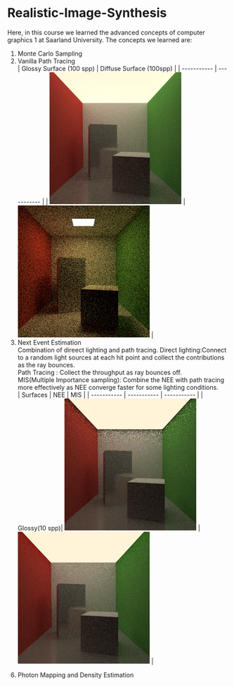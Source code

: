 # Realistic-Image-Synthesis
Here, in this course we learned the advanced concepts of computer graphics 1 at Saarland University. The concepts we learned are:<br/>
1. Monte Carlo Sampling <br/>
2. Vanilla Path Tracing <br/>
| Glossy Surface (100 spp)     | Diffuse Surface (100spp) |
| ----------- | ----------- |
| <img src="imgs/PT/cornell_box_glossy_100.png" width="300"/>      | <img src="imgs/PT/cornell_box_100.png" width="300"/>       |
3. Next Event Estimation <br/>
Combination of direect lighting and path tracing.
Direct lighting:Connect to a random light sources at each hit point and collect the contributions as the ray bounces.<br/> 
Path Tracing : Collect the throughput as ray bounces off. <br/>
MIS(Multiple Importance sampling): Combine the NEE with path tracing more effectively as NEE converge faster for some lighting conditions.<br/>
| Surfaces    |     NEE     |  MIS        |
| ----------- | ----------- | ----------- |
| Glossy(10 spp)| <img src="imgs/NEE/NEE/NEE_cornel_box_glossy_10spp.png" width="300"/>  | <img src="imgs/NEE/MIS/MIS_cornel_box_glossy_10spp.png" width="300"/> |
<!-- | Glossy(10 spp)|
<img src="imgs/NEE/NEE/NEE_cornel_box_glossy_10spp.png" width="300"/>      | 
<img src="imgs/NEE/MIS/MIS_cornel_box_glossy_10spp.png" width="300"/>       |
| Diffuse(10 spp)|<img src="imgs/NEE/NEE/NEE_cornel_box_10spp.png" width="300"/>      | <img src="imgs/NEE/MIS/MIS_cornel_box_10spp.png" width="300"/>       |
| Water(200 spp)|<img src="imgs/NEE/NEE/NEE_cornel_box_water.png" width="300"/>      | <img src="imgs/NEE/MIS/MIS_cornel_box_water_200spp.png" width="300"/>       | -->

6. Photon Mapping and Density Estimation <br/>
